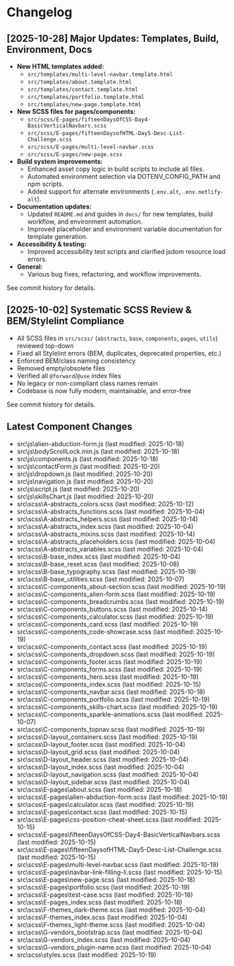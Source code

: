 # Changelog

## [2025-10-28] Major Updates: Templates, Build, Environment, Docs

- **New HTML templates added:**
  - `src/templates/multi-level-navbar.template.html`
  - `src/templates/about.template.html`
  - `src/templates/contact.template.html`
  - `src/templates/portfolio.template.html`
  - `src/templates/new-page.template.html`
- **New SCSS files for pages/components:**
  - `src/scss/E-pages/fifteenDaysOfCSS-Day4-BasicVerticalNavbars.scss`
  - `src/scss/E-pages/fifteenDaysofHTML-Day5-Desc-List-Challenge.scss`
  - `src/scss/E-pages/multi-level-navbar.scss`
  - `src/scss/E-pages/new-page.scss`
- **Build system improvements:**
  - Enhanced asset copy logic in build scripts to include all files.
  - Automated environment selection via DOTENV_CONFIG_PATH and npm scripts.
  - Added support for alternate environments (`.env.alt`, `.env.netlify-alt`).
- **Documentation updates:**
  - Updated `README.md` and guides in `docs/` for new templates, build workflow, and environment automation.
  - Improved placeholder and environment variable documentation for template generation.
- **Accessibility & testing:**
  - Improved accessibility test scripts and clarified jsdom resource load errors.
- **General:**
  - Various bug fixes, refactoring, and workflow improvements.

See commit history for details.

## [2025-10-02] Systematic SCSS Review & BEM/Stylelint Compliance

- All SCSS files in `src/scss/` (`abstracts`, `base`, `components`, `pages`, `utils`) reviewed top-down
- Fixed all Stylelint errors (BEM, duplicates, deprecated properties, etc.)
- Enforced BEM/class naming consistency
- Removed empty/obsolete files
- Verified all `@forward`/`@use` index files
- No legacy or non-compliant class names remain
- Codebase is now fully modern, maintainable, and error-free

See commit history for details.

## Latest Component Changes

- src\js\alien-abduction-form.js (last modified: 2025-10-18)
- src\js\bodyScrollLock.min.js (last modified: 2025-10-18)
- src\js\components.js (last modified: 2025-10-18)
- src\js\contactForm.js (last modified: 2025-10-20)
- src\js\dropdown.js (last modified: 2025-10-20)
- src\js\navigation.js (last modified: 2025-10-20)
- src\js\script.js (last modified: 2025-10-20)
- src\js\skillsChart.js (last modified: 2025-10-20)
- src\scss\A-abstracts_colors.scss (last modified: 2025-10-12)
- src\scss\A-abstracts_functions.scss (last modified: 2025-10-04)
- src\scss\A-abstracts_helpers.scss (last modified: 2025-10-14)
- src\scss\A-abstracts_index.scss (last modified: 2025-10-04)
- src\scss\A-abstracts_mixins.scss (last modified: 2025-10-14)
- src\scss\A-abstracts_placeholders.scss (last modified: 2025-10-04)
- src\scss\A-abstracts_variables.scss (last modified: 2025-10-04)
- src\scss\B-base_index.scss (last modified: 2025-10-04)
- src\scss\B-base_reset.scss (last modified: 2025-10-08)
- src\scss\B-base_typography.scss (last modified: 2025-10-19)
- src\scss\B-base_utilities.scss (last modified: 2025-10-07)
- src\scss\C-components_about-section.scss (last modified: 2025-10-19)
- src\scss\C-components_alien-form.scss (last modified: 2025-10-19)
- src\scss\C-components_breadcrumbs.scss (last modified: 2025-10-19)
- src\scss\C-components_buttons.scss (last modified: 2025-10-14)
- src\scss\C-components_calculator.scss (last modified: 2025-10-19)
- src\scss\C-components_card.scss (last modified: 2025-10-19)
- src\scss\C-components_code-showcase.scss (last modified: 2025-10-19)
- src\scss\C-components_contact.scss (last modified: 2025-10-19)
- src\scss\C-components_dropdown.scss (last modified: 2025-10-19)
- src\scss\C-components_footer.scss (last modified: 2025-10-19)
- src\scss\C-components_forms.scss (last modified: 2025-10-19)
- src\scss\C-components_hero.scss (last modified: 2025-10-19)
- src\scss\C-components_index.scss (last modified: 2025-10-15)
- src\scss\C-components_navbar.scss (last modified: 2025-10-18)
- src\scss\C-components_portfolio.scss (last modified: 2025-10-19)
- src\scss\C-components_skills-chart.scss (last modified: 2025-10-19)
- src\scss\C-components_sparkle-animations.scss (last modified: 2025-10-07)
- src\scss\C-components_topnav.scss (last modified: 2025-10-19)
- src\scss\D-layout_containers.scss (last modified: 2025-10-19)
- src\scss\D-layout_footer.scss (last modified: 2025-10-04)
- src\scss\D-layout_grid.scss (last modified: 2025-10-04)
- src\scss\D-layout_header.scss (last modified: 2025-10-04)
- src\scss\D-layout_index.scss (last modified: 2025-10-04)
- src\scss\D-layout_navigation.scss (last modified: 2025-10-04)
- src\scss\D-layout_sidebar.scss (last modified: 2025-10-04)
- src\scss\E-pages\about.scss (last modified: 2025-10-18)
- src\scss\E-pages\alien-abduction-form.scss (last modified: 2025-10-19)
- src\scss\E-pages\calculator.scss (last modified: 2025-10-19)
- src\scss\E-pages\contact.scss (last modified: 2025-10-15)
- src\scss\E-pages\css-position-cheat-sheet.scss (last modified: 2025-10-15)
- src\scss\E-pages\fifteenDaysOfCSS-Day4-BasicVerticalNavbars.scss (last modified: 2025-10-15)
- src\scss\E-pages\fifteenDaysofHTML-Day5-Desc-List-Challenge.scss (last modified: 2025-10-15)
- src\scss\E-pages\multi-level-navbar.scss (last modified: 2025-10-19)
- src\scss\E-pages\navbar-link-filling-li.scss (last modified: 2025-10-15)
- src\scss\E-pages\new-page.scss (last modified: 2025-10-18)
- src\scss\E-pages\portfolio.scss (last modified: 2025-10-19)
- src\scss\E-pages\test-case.scss (last modified: 2025-10-18)
- src\scss\E-pages_index.scss (last modified: 2025-10-18)
- src\scss\F-themes_dark-theme.scss (last modified: 2025-10-04)
- src\scss\F-themes_index.scss (last modified: 2025-10-04)
- src\scss\F-themes_light-theme.scss (last modified: 2025-10-04)
- src\scss\G-vendors_bootstrap.scss (last modified: 2025-10-04)
- src\scss\G-vendors_index.scss (last modified: 2025-10-04)
- src\scss\G-vendors_plugin-name.scss (last modified: 2025-10-04)
- src\scss\styles.scss (last modified: 2025-10-19)
